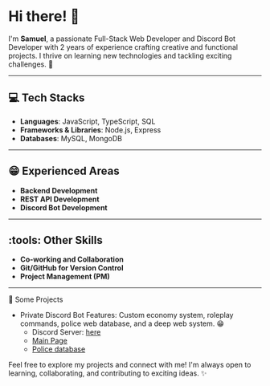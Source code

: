 # Hi there! 👋

I'm **Samuel**, a passionate Full-Stack Web Developer and Discord Bot Developer with 2 years of experience crafting creative and functional projects. I thrive on learning new technologies and tackling exciting challenges. 🚀

---

## :computer: Tech Stacks

- **Languages**: JavaScript, TypeScript, SQL
- **Frameworks & Libraries**: Node.js, Express
- **Databases**: MySQL, MongoDB

---

## :grin: Experienced Areas

- **Backend Development**
- **REST API Development**
- **Discord Bot Development**

---

## :tools: Other Skills

- **Co-working and Collaboration**
- **Git/GitHub for Version Control**
- **Project Management (PM)**

---

📲 Some Projects
* Private Discord Bot
  Features: Custom economy system, roleplay commands, police web database, and a deep web system. 😁
    * Discord Server: [here](https://discord.gg/cacolombiarp)
    * [Main Page](https://cacolombia.website)
    * [Police database](https://cacolombia.website/v1/login)

Feel free to explore my projects and connect with me! I'm always open to learning, collaborating, and contributing to exciting ideas. ✨
